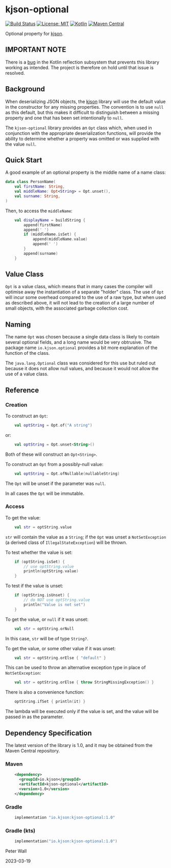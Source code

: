 # kjson-optional

[![Build Status](https://travis-ci.com/pwall567/kjson-optional.svg?branch=main)](https://app.travis-ci.com/github/pwall567/kjson-optional)
[![License: MIT](https://img.shields.io/badge/License-MIT-yellow.svg)](https://opensource.org/licenses/MIT)
[![Kotlin](https://img.shields.io/static/v1?label=Kotlin&message=v1.6.10&color=7f52ff&logo=kotlin&logoColor=7f52ff)](https://github.com/JetBrains/kotlin/releases/tag/v1.6.10)
[![Maven Central](https://img.shields.io/maven-central/v/io.kjson/kjson-optional?label=Maven%20Central)](https://search.maven.org/search?q=g:%22io.kjson%22%20AND%20a:%kjson-optional%22)

Optional property for [kjson](https://github.com/pwall567/kjson-core).

## IMPORTANT NOTE

There is a
[bug](https://youtrack.jetbrains.com/issue/KT-57357/Reflection-KotlinReflectionInternalError-when-using-callBy-on-constructor-that-has-inline-class-parameter-with-nullable-value)
in the Kotlin reflection subsystem that prevents this library working as intended.
The project is therefore on hold until that issue is resolved.

## Background

When deserializing JSON objects, the [kjson](https://github.com/pwall567/kjson-core) library will use the default value
in the constructor for any missing properties.
The convention is to use `null` as this default, but this makes it difficult to distinguish between a missing property
and one that has been set intentionally to `null`.

The `kjson-optional` library provides an `Opt` class which, when used in conjunction with the appropriate
deserialization functions, will provide the ability to determine whether a property was omitted or was supplied with the
value `null`.

## Quick Start

A good example of an optional property is the middle name of a name class:
```kotlin
data class PersonName(
    val firstName: String,
    val middleName: Opt<String> = Opt.unset(),
    val surname: String,
)
```

Then, to access the `middleName`:
```kotlin
    val displayName = buildString {
        append(firstName)
        append(' ')
        if (middleName.isSet) {
            append(middleName.value)
            append(' ')
        }
        append(surname)
    }
```

## Value Class

`Opt` is a value class, which means that in many cases the compiler will optimise away the instantiation of a separate
"holder" class.
The use of `Opt` will incur some overhead compared to the use of a raw type, but when used as described above, it will
not lead to the creation of a large number of small objects, with the associated garbage collection cost.

## Naming

The name `Opt` was chosen because a single data class is likely to contain several optional fields, and a long name
would be very obtrusive.
The package name `io.kjson.optional` provides a bit more explanation of the function of the class.

The `java.lang.Optional` class was considered for this use but ruled out because it does not allow null values, and
because it would not allow the use of a value class.

## Reference

### Creation

To construct an `Opt`:
```kotlin
    val optString = Opt.of("A string")
```
or:
```kotlin
    val optString = Opt.unset<String>()
```
Both of these will construct an `Opt<String>`.

To construct an `Opt` from a possibly-null value:
```kotlin
    val optString = Opt.ofNullable(nullableString)
```
The `Opt` will be unset if the parameter was `null`.

In all cases the `Opt` will be immutable.

### Access

To get the value:
```kotlin
    val str = optString.value
```
`str` will contain the value as a `String`; if the `Opt` was unset a `NotSetException` (a derived class of
`IllegalStateException`) will be thrown.

To test whether the value is set:
```kotlin
    if (optString.isSet) {
        // use optString.value
        println(optString.value)
    }
```

To test if the value is unset:
```kotlin
    if (optString.isUnset) {
        // do NOT use optString.value
        println("Value is not set")
    }
```

To get the value, or `null` if it was unset:
```kotlin
    val str = optString.orNull
```
In this case, `str` will be of type `String?`.

To get the value, or some other value if it was unset:
```kotlin
    val str = optString.orElse { "default" }
```
This can be used to throw an alternative exception type in place of `NotSetException`:
```kotlin
    val str = optString.orElse { throw StringMissingException() }
```

There is also a convenience function:
```kotlin
    optString.ifSet { println(it) }
```
The lambda will be executed only if the value is set, and the value will be passed in as the parameter.

## Dependency Specification

The latest version of the library is 1.0, and it may be obtained from the Maven Central repository.

### Maven
```xml
    <dependency>
      <groupId>io.kjson</groupId>
      <artifactId>kjson-optional</artifactId>
      <version>1.0</version>
    </dependency>
```
### Gradle
```groovy
    implementation "io.kjson:kjson-optional:1.0"
```
### Gradle (kts)
```kotlin
    implementation("io.kjson:kjson-optional:1.0")
```

Peter Wall

2023-03-19
